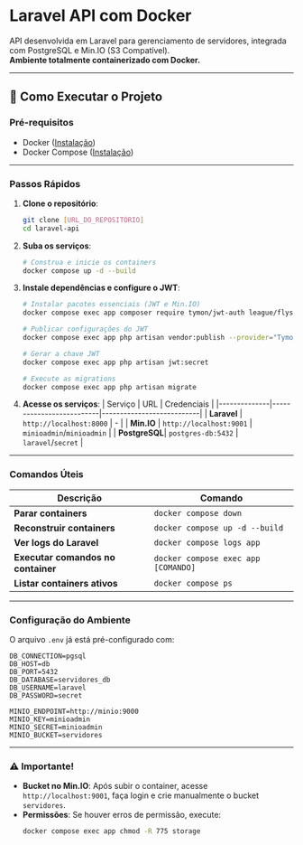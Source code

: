 # Laravel API com Docker

API desenvolvida em Laravel para gerenciamento de servidores, integrada com PostgreSQL e Min.IO (S3 Compatível).  
**Ambiente totalmente containerizado com Docker.**

---

## 🚀 Como Executar o Projeto

### **Pré-requisitos**
- Docker ([Instalação](https://docs.docker.com/get-docker/))
- Docker Compose ([Instalação](https://docs.docker.com/compose/install/))

---

### **Passos Rápidos**

1. **Clone o repositório**:
   ```bash
   git clone [URL_DO_REPOSITÓRIO]
   cd laravel-api
   ```

2. **Suba os serviços**:
   ```bash
   # Construa e inicie os containers
   docker compose up -d --build
   ```

3. **Instale dependências e configure o JWT**:
   ```bash
   # Instalar pacotes essenciais (JWT e Min.IO)
   docker compose exec app composer require tymon/jwt-auth league/flysystem-aws-s3-v3

   # Publicar configurações do JWT
   docker compose exec app php artisan vendor:publish --provider="Tymon\JWTAuth\Providers\LaravelServiceProvider"

   # Gerar a chave JWT
   docker compose exec app php artisan jwt:secret

   # Execute as migrations
   docker compose exec app php artisan migrate
   ```

4. **Acesse os serviços**:
   | Serviço      | URL                      | Credenciais               |
   |--------------|--------------------------|---------------------------|
   | **Laravel**  | `http://localhost:8000`  | -                         |
   | **Min.IO**   | `http://localhost:9001`  | `minioadmin`/`minioadmin` |
   | **PostgreSQL**| `postgres-db:5432`      | `laravel`/`secret`        |

---

### **Comandos Úteis**

| Descrição                          | Comando                              |
|------------------------------------|--------------------------------------|
| **Parar containers**               | `docker compose down`                |
| **Reconstruir containers**         | `docker compose up -d --build`       |
| **Ver logs do Laravel**            | `docker compose logs app`            |
| **Executar comandos no container** | `docker compose exec app [COMANDO]`  |
| **Listar containers ativos**       | `docker compose ps`                  |

---

### **Configuração do Ambiente**
O arquivo `.env` já está pré-configurado com:
```env
DB_CONNECTION=pgsql
DB_HOST=db
DB_PORT=5432
DB_DATABASE=servidores_db
DB_USERNAME=laravel
DB_PASSWORD=secret

MINIO_ENDPOINT=http://minio:9000
MINIO_KEY=minioadmin
MINIO_SECRET=minioadmin
MINIO_BUCKET=servidores
```

---

### ⚠️ **Importante!**
- **Bucket no Min.IO**: Após subir o container, acesse `http://localhost:9001`, faça login e crie manualmente o bucket `servidores`.
- **Permissões**: Se houver erros de permissão, execute:
  ```bash
  docker compose exec app chmod -R 775 storage
  ```
